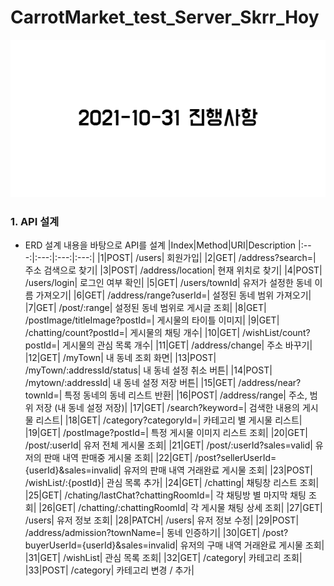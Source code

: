 # CarrotMarket_test_Server_Skrr_Hoy

![2021-10-31 진행사항](images/2021-10-31_진행사항.png)

### 1. API 설계

- ERD 설계 내용을 바탕으로 API를 설계
  |Index|Method|URI|Description
  |:---:|:---:|:---:|:---:|
  |1|POST| /users| 회원가입|
  |2|GET| /address?search=| 주소 검색으로 찾기|
  |3|POST| /address/location| 현재 위치로 찾기|
  |4|POST| /users/login| 로그인 여부 확인|
  |5|GET| /users/townId| 유저가 설정한 동네 이름 가져오기|
  |6|GET| /address/range?userId=| 설정된 동네 범위 가져오기|
  |7|GET| /post/:range| 설정된 동네 범위로 게시글 조회|
  |8|GET| /postImage/titleImage?postId=| 게시물의 타이틀 이미지|
  |9|GET| /chatting/count?postId=| 게시물의 채팅 개수|
  |10|GET| /wishList/count?postId=| 게시물의 관심 목록 개수|
  |11|GET| /address/change| 주소 바꾸기|
  |12|GET| /myTown| 내 동네 조회 화면|
  |13|POST| /myTown/:addressId/status| 내 동네 설정 취소 버튼|
  |14|POST| /mytown/:addressId| 내 동네 설정 저장 버튼|
  |15|GET| /address/near?townId=| 특정 동네의 동네 리스트 반환|
  |16|POST| /address/range| 주소, 범위 저장 (내 동네 설정 저장)|
  |17|GET| /search?keyword=| 검색한 내용의 게시물 리스트|
  |18|GET| /category?categoryId=| 카테고리 별 게시물 리스트|
  |19|GET| /postImage?postId=| 특정 게시물 이미지 리스트 조회|
  |20|GET| /post/:userId| 유저 전체 게시물 조회|
  |21|GET| /post/:userId?sales=valid| 유저의 판매 내역 판매중 게시물 조회|
  |22|GET| /post?sellerUserId={userId}&sales=invalid| 유저의 판매 내역 거래완료 게시물 조회|
  |23|POST| /wishList/:{postId}| 관심 목록 추가|
  |24|GET| /chatting| 채팅창 리스트 조회|
  |25|GET| /chating/lastChat?chattingRoomId=| 각 채팅방 별 마지막 채팅 조회|
  |26|GET| /chatting/:chattingRoomId| 각 게시물 채팅 상세 조회|
  |27|GET| /users| 유저 정보 조회|
  |28|PATCH| /users| 유저 정보 수정|
  |29|POST| /address/admission?townName=| 동네 인증하기|
  |30|GET| /post?buyerUserId={userId}&sales=invalid| 유저의 구매 내역 거래완료 게시물 조회|
  |31|GET| /wishList| 관심 목록 조회|
  |32|GET| /category| 카테고리 조회|
  |33|POST| /category| 카테고리 변경 / 추가|
